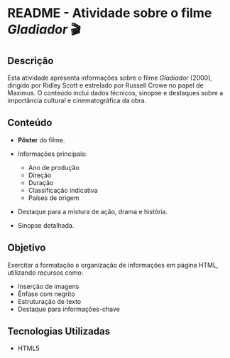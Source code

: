 
# README - Atividade sobre o filme *Gladiador* 🎬

## Descrição

Esta atividade apresenta informações sobre o filme *Gladiador* (2000), dirigido por Ridley Scott e estrelado por Russell Crowe no papel de Maximus. O conteúdo inclui dados técnicos, sinopse e destaques sobre a importância cultural e cinematográfica da obra.

## Conteúdo

* **Pôster** do filme.
* Informações principais:

  * Ano de produção
  * Direção
  * Duração
  * Classificação indicativa
  * Países de origem
* Destaque para a mistura de ação, drama e história.
* Sinopse detalhada.

## Objetivo

Exercitar a formatação e organização de informações em página HTML, utilizando recursos como:

* Inserção de imagens
* Ênfase com negrito
* Estruturação de texto
* Destaque para informações-chave

## Tecnologias Utilizadas

* HTML5
